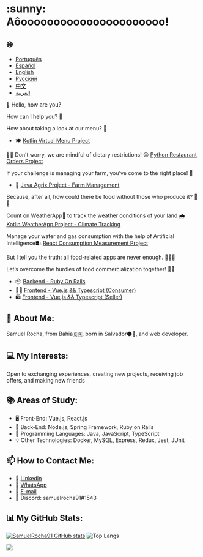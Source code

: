 <h1>:sunny: Aôoooooooooooooooooooooo! </h1>

<h2>🌐</h2>
<ul>
  <li><a href="https://github.com/SamuelRocha91/SamuelRocha91/blob/main/README.md" target="_blank">Português</a></li>
  <li><a href="https://github.com/SamuelRocha91/SamuelRocha91/blob/main/README_SP.MD" target="_blank">Español</a></li>
  <li><a href="https://github.com/SamuelRocha91/SamuelRocha91/blob/main/README_EN.MD" target="_blank">English</a></li>
  <li><a href="https://github.com/SamuelRocha91/SamuelRocha91/blob/main/README_язык.md" target="_blank">Русский</a></li>
  <li><a href="https://github.com/SamuelRocha91/SamuelRocha91/blob/main/README_华语.md" target="_blank">中文</a></li>
  <li><a href="https://github.com/SamuelRocha91/SamuelRocha91/blob/main/README_ar.md" target="_blank">العربية</a></li>
</ul>

👋 Hello, how are you?

<div>
  <p>How can I help you? 🥰</p>
  <p>How about taking a look at our menu? 🧾</p>
  <ul>
    <li>
      🍽️ <a href="https://github.com/SamuelRocha91/kotlinVirtualMenu/blob/main/README_en.md" target="_blank">Kotlin Virtual Menu Project</a>
    </li>
  </ul>
  <p>
    👩‍🍳 Don’t worry, we are mindful of dietary restrictions! 😉
      <a href="https://github.com/SamuelRocha91/restaurantOrders/blob/main/README_en.md" target="_blank">Python Restaurant Orders Project</a>
  </p>
</div>

<p>If your challenge is managing your farm, you’ve come to the right place! 🎯</p>
<ul>
  <li>🌾 <a href="https://github.com/SamuelRocha91/Agrix/blob/main/README_en.md" target="_blank">Java Agrix Project - Farm Management</a></li>
</ul>
<p>Because, after all, how could there be food without those who produce it? 🤔👀</p>

<p>Count on WeatherApp📱 to track the weather conditions of your land 🌧️ <a href="https://github.com/SamuelRocha91/kotlinWeatherApp/blob/main/README_en.md" target="_blank">Kotlin WeatherApp Project - Climate Tracking</a></p>

<p>Manage your water and gas consumption with the help of Artificial Intelligence🛢️💧 <a href="https://github.com/SamuelRocha91/precisionReactApplication/blob/main/README_en.md" target="_blank">React Consumption Measurement Project</a></p>

<p>But I tell you the truth: all food-related apps are never enough. 🤪🚀🤷 </p>
<p>Let’s overcome the hurdles of food commercialization together! 💯🥗</p>
<ul>
  <li>📦 <a href="https://github.com/SamuelRocha91/delivery_back/blob/main/README_en.md" target="_blank">Backend - Ruby On Rails</a></li>
  <li>👨‍💻 <a href="https://github.com/SamuelRocha91/consumy/blob/main/README_en.md" target="_blank">Frontend - Vue.js && Typescript (Consumer)</a></li>
  <li>🛍️ <a href="https://github.com/SamuelRocha91/seller_application/blob/main/README_en.md" target="_blank">Frontend - Vue.js && Typescript (Seller)</a></li>
</ul>

<h2>🧑 About Me:</h2>
<p>Samuel Rocha, from Bahia🇧🇷, born in Salvador⚫🔴, and web developer.</p>

<h2>💻 My Interests:</h2>
<p>Open to exchanging experiences, creating new projects, receiving job offers, and making new friends</p>

<h2>📚 Areas of Study:</h2>
<ul>
  <li>🖥️ Front-End: Vue.js, React.js</li>
  <li>📡 Back-End: Node.js, Spring Framework, Ruby on Rails</li>
  <li>📖 Programming Languages: Java, JavaScript, TypeScript</li>
  <li>💡 Other Technologies: Docker, MySQL, Express, Redux, Jest, JUnit</li>
</ul>

<h2>📫 How to Contact Me:</h2>
<ul>
  <li>💼 <a href="https://www.linkedin.com/in/samuel-rocha-88278224a/" target="_blank">LinkedIn</a></li>
  <li>📱 <a href="https://wa.me/71992594946" target="_blank">WhatsApp</a></li>
  <li>📧 <a href="mailto:samuel_sr@hotmail.com.br">E-mail</a></li>
  <li>💬 Discord: samuelrocha91#1543</li>
</ul>

<h2>📊 My GitHub Stats:</h2>

[![SamuelRocha91 GitHub stats](https://github-readme-stats.vercel.app/api?username=SamuelRocha91)](https://github.com/SamuelRocha91/github-readme-stats)
![Top Langs](https://github-readme-stats.vercel.app/api/top-langs/?username=SamuelRocha91&langs_count=8&layout=compact)

![](https://api.visitorbadge.io/api/VisitorHit?user=SamuelRocha91&repo=SamuelRocha91-visitors-badge&countColor=%237B1E7A)
